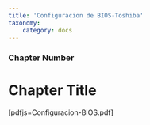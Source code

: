 ```yaml
---
title: 'Configuracion de BIOS-Toshiba'
taxonomy:
    category: docs
---
```


### Chapter Number

# Chapter Title


[pdfjs=Configuracion-BIOS.pdf]